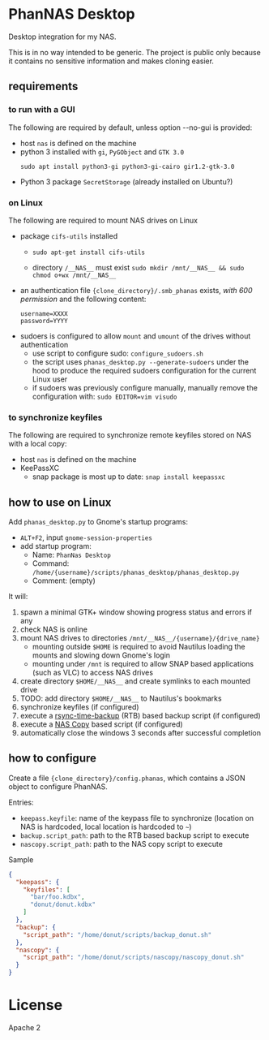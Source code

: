 # PhanNAS Desktop

Desktop integration for my NAS.

This is in no way intended to be generic.
The project is public only because it contains no sensitive information and makes cloning easier.

## requirements

### to run with a GUI

The following are required by default, unless option --no-gui is provided:
* host `nas` is defined on the machine
* python 3 installed with `gi`, `PyGObject` and `GTK 3.0`
   ```
   sudo apt install python3-gi python3-gi-cairo gir1.2-gtk-3.0
   ```
* Python 3 package `SecretStorage`
  (already installed on Ubuntu?)

### on Linux

The following are required to mount NAS drives on Linux

* package `cifs-utils` installed
	* `sudo apt-get install cifs-utils`

  * directory `/__NAS__` must exist
    `sudo mkdir /mnt/__NAS__ && sudo chmod o+wx /mnt/__NAS__`
* an authentication file `{clone_directory}/.smb_phanas` exists, *with 600 permission* and the following content:
    ```
    username=XXXX
    password=YYYY
    ```
* sudoers is configured to allow `mount` and `umount` of the drives without authentication
	* use script to configure sudo: `configure_sudoers.sh`
	* the script uses `phanas_desktop.py --generate-sudoers` under the hood to produce the required sudoers configuration for the current Linux user
	* if sudoers was previously configure manually, manually remove the configuration with: `sudo EDITOR=vim visudo`

### to synchronize keyfiles

The following are required to synchronize remote keyfiles stored on NAS with a local copy:
* host `nas` is defined on the machine
* KeePassXC
  * snap package is most up to date: `snap install keepassxc`

## how to use on Linux

Add `phanas_desktop.py` to Gnome's startup programs:
* `ALT+F2`, input `gnome-session-properties`
* add startup program:
	* Name: `PhanNas Desktop`
	* Command: `/home/{username}/scripts/phanas_desktop/phanas_desktop.py`
	* Comment: (empty)

It will:

1. spawn a minimal GTK+ window showing progress status and errors if any
2. check NAS is online
3. mount NAS drives to directories `/mnt/__NAS__/{username}/{drive_name}`
	* mounting outside `$HOME` is required to avoid Nautilus loading the mounts and slowing down Gnome's login
	* mounting under `/mnt` is required to allow SNAP based applications (such as VLC) to access NAS drives
4. create directory `$HOME/__NAS__` and create symlinks to each mounted drive
5. TODO: add directory `$HOME/__NAS__` to Nautilus's bookmarks
7. synchronize keyfiles (if configured)
8. execute a [rsync-time-backup](https://github.com/lesaint/rsync-time-backup) (RTB) based backup script (if configured)
8. execute a [NAS Copy](https://github.com/lesaint/nascopy) based script (if configured)
6. automatically close the windows 3 seconds after successful completion

## how to configure

Create a file `{clone_directory}/config.phanas`, which contains a JSON object to configure PhanNAS.

Entries:

* `keepass.keyfile`: name of the keypass file to synchronize (location on NAS is hardcoded, local location is hardcoded to `~`)
* `backup.script_path`: path to the RTB based backup script to execute
* `nascopy.script_path`: path to the NAS copy script to execute

Sample

```json
{
  "keepass": {
    "keyfiles": [
      "bar/foo.kdbx",
      "donut/donut.kdbx"
    ]
  },
  "backup": {
    "script_path": "/home/donut/scripts/backup_donut.sh"
  },
  "nascopy": {
    "script_path": "/home/donut/scripts/nascopy/nascopy_donut.sh"
  }
}
```

# License

Apache 2
